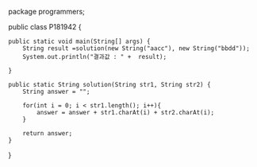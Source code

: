 package programmers;

public class P181942 {

	public static void main(String[] args) {
		String result =solution(new String("aacc"), new String("bbdd"));
		System.out.println("결과값 : " +  result);

	}
	
	public static String solution(String str1, String str2) {
	    String answer = "";
	    
	    for(int i = 0; i < str1.length(); i++){
	        answer = answer + str1.charAt(i) + str2.charAt(i);
	    }
	    
	    return answer;
	}

}
